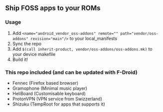 ## Ship FOSS apps to your ROMs
### Usage
1. Add `<name="android_vendor_oss-addons" remote="" path="vendor/oss-addons" revision="main"/>` to your local_manifests
2. Sync the repo
3. Add `$(call inherit-product, vendor/oss-addons/oss-addons.mk)` to your device makefile
4. Build it!
### This repo included (and can be updated with F-Droid)
- Fennec (Firefox based browser)
- Gramophone (Minimal music player)
- HeliBoard (Customisable keyboard)
- ProtonVPN (VPN service from Swizzerland)
- Shizuku (TempRoot for apps that supports it)
